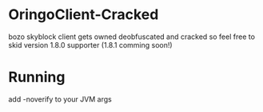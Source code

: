 # OringoClient-Cracked
bozo skyblock client gets owned
deobfuscated and cracked so feel free to skid
version 1.8.0 supporter (1.8.1 comming soon!)

# Running
add -noverify to your JVM args
